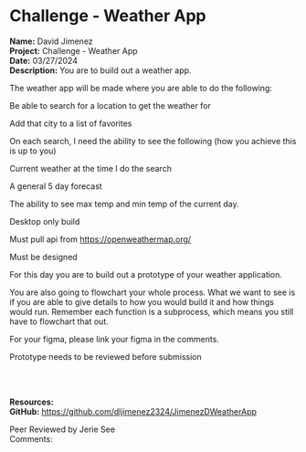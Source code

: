 # Challenge - Weather App

<b>Name:</b> David Jimenez<br>
<b>Project:</b> Challenge - Weather App <br>
<b>Date:</b> 03/27/2024 <br>
<strong>Description:</strong>
You are to build out a weather app.

The weather app will be made where you are able to do the following:

Be able to search for a location to get the weather for

Add that city to a list of favorites

On each search, I need the ability to see the following (how you achieve this is up to you)

Current weather at the time I do the search

A general 5 day forecast

The ability to see max temp and min temp of the current day.

Desktop only build

Must pull api from https://openweathermap.org/

Must be designed

For this day you are to build out a prototype of your weather application. 

You are also going to flowchart your whole process. What we want to see is if you are able to give details to how you would build it and how things would run. Remember each function is a subprocess, which means you still have to flowchart that out.

For your figma, please link your figma in the comments.

Prototype needs to be reviewed before submission

<br><br>

<b>Resources:</b> <br>
<b>GitHub:</b> https://github.com/dljimenez2324/JimenezDWeatherApp <br>


Peer Reviewed by Jerie See <br>
Comments:  <br> <br>



